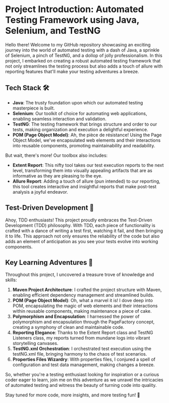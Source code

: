 # Project Introduction: Automated Testing Framework using Java, Selenium, and TestNG

Hello there! Welcome to my GitHub repository showcasing an exciting journey into the world of automated testing with a dash of Java, a sprinkle of Selenium, a pinch of TestNG, and a dollop of jolly professionalism. In this project, I embarked on creating a robust automated testing framework that not only streamlines the testing process but also adds a touch of allure with reporting features that'll make your testing adventures a breeze.

## Tech Stack 🛠️

- **Java**: The trusty foundation upon which our automated testing masterpiece is built.
- **Selenium**: Our toolkit of choice for automating web applications, enabling seamless interaction and validation.
- **TestNG**: The testing framework that brings structure and order to our tests, making organization and execution a delightful experience.
- **POM (Page Object Model)**: Ah, the pièce de résistance! Using the Page Object Model, we've encapsulated web elements and their interactions into reusable components, promoting maintainability and readability.

But wait, there's more! Our toolbox also includes:
- **Extent Report**: This nifty tool takes our test execution reports to the next level, transforming them into visually appealing artifacts that are as informative as they are pleasing to the eye.
- **Allure Report**: Adding a touch of allure (pun intended) to our reporting, this tool creates interactive and insightful reports that make post-test analysis a joyful endeavor.

## Test-Driven Development 🚗

Ahoy, TDD enthusiasts! This project proudly embraces the Test-Driven Development (TDD) philosophy. With TDD, each piece of functionality is crafted with a dance of writing a test first, watching it fail, and then bringing it to life. This approach not only ensures the reliability of the code but also adds an element of anticipation as you see your tests evolve into working components.

## Key Learning Adventures 🌟

Throughout this project, I uncovered a treasure trove of knowledge and skills:

1. **Maven Project Architecture**: I crafted the project structure with Maven, enabling efficient dependency management and streamlined builds.
2. **POM (Page Object Model)**: Oh, what a marvel it is! I dove deep into POM, encapsulating the magic of web elements and their interactions within reusable components, making maintenance a piece of cake.
3. **Polymorphism and Encapsulation**: I harnessed the power of polymorphism and encapsulation through the PageFactory concept, creating a symphony of clean and maintainable code.
4. **Reporting Elegance**: Thanks to the Extent Report class and TestNG Listeners class, my reports turned from mundane logs into vibrant storytelling canvases.
5. **TestNG.xml Orchestration**: I orchestrated test execution using the testNG.xml file, bringing harmony to the chaos of test scenarios.
6. **Properties Files Wizardry**: With properties files, I conjured a spell of configuration and test data management, making changes a breeze.

So, whether you're a testing enthusiast looking for inspiration or a curious coder eager to learn, join me on this adventure as we unravel the intricacies of automated testing and witness the beauty of turning code into quality. 

Stay tuned for more code, more insights, and more testing fun! 🚀
